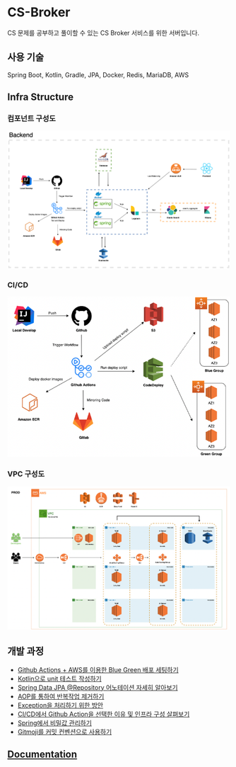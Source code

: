 # CS-Broker

CS 문제를 공부하고 풀이할 수 있는 CS Broker 서비스를 위한 서버입니다.

## 사용 기술
Spring Boot, Kotlin, Gradle, JPA, Docker, Redis, MariaDB, AWS

## Infra Structure

### 컴포넌트 구성도

![](./doc/img/infra.png)

### CI/CD

![](./doc/img/ci-cd.png)

### VPC 구성도

![](./doc/img/VPC.png)

## 개발 과정

- [Github Actions + AWS를 이용한 Blue Green 배포 세팅하기](https://velog.io/@kshired/Github-Actions-ECR-Auto-Scaling-Group-EC2-CodeDeploy-S3-%EB%A5%BC-%EC%82%AC%EC%9A%A9%ED%95%98%EC%97%AC-BlueGreen-CICD-%EA%B5%AC%EC%B6%95%ED%95%98%EA%B8%B0)
- [Kotlin으로 unit 테스트 작성하기](https://velog.io/@kshired/Spring-Kotlin%EC%9C%BC%EB%A1%9C-unit-%ED%85%8C%EC%8A%A4%ED%8A%B8-%EC%9E%91%EC%84%B1%ED%95%98%EA%B8%B0)
- [Spring Data JPA @Repository 어노테이션 자세히 알아보기](https://velog.io/@kshired/Spring-%EC%99%9C-JPARepository%EB%8A%94-Repository%EA%B0%80-%ED%95%84%EC%9A%94-%EC%97%86%EC%9D%84%EA%B9%8C-deep-dive-%ED%95%B4%EB%B3%B4%EA%B8%B0)
- [AOP를 통하여 반복작업 제거하기](https://velog.io/@kshired/Spring-AOP%EB%A5%BC-%EC%9D%B4%EC%9A%A9%ED%95%98%EC%97%AC-%EB%B0%98%EB%B3%B5%EC%9E%91%EC%97%85-%EC%A4%84%EC%9D%B4%EA%B8%B0)
- [Exception을 처리하기 위한 방안](https://velog.io/@kshired/Spring-Exception-%ED%95%B4%EA%B2%B0-%EC%A0%84%EB%9E%B5)
- [CI/CD에서 Github Action을 선택한 이유 및 인프라 구성 살펴보기](https://velog.io/@monstera/Infra-Github-actions%EB%A5%BC-%ED%86%B5%ED%95%B4-CICD-%EC%9D%B8%ED%94%84%EB%9D%BC-%EA%B5%AC%EC%B6%95%ED%95%98%EA%B8%B0)
- [Spring에서 비밀값 관리하기](https://velog.io/@kshired/Spring-yml-%EC%84%A4%EC%A0%95-%ED%8C%8C%EC%9D%BC-%EA%B4%80%EB%A6%AC%ED%95%98%EA%B8%B0)
- [Gitmoji를 커밋 컨벤션으로 사용하기](https://velog.io/@kshired/Gitmoji%EB%A5%BC-%EC%BB%A4%EB%B0%8B-%EC%BB%A8%EB%B2%A4%EC%85%98%EC%9C%BC%EB%A1%9C-%EC%82%AC%EC%9A%A9%ED%95%98%EA%B2%8C-%EB%90%9C-%EC%9D%B4%EC%9C%A0)

## [Documentation](https://docs.csbroker.io/)
